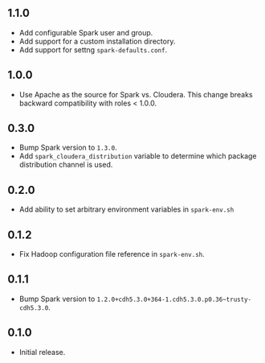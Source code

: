 ## 1.1.0

- Add configurable Spark user and group.
- Add support for a custom installation directory.
- Add support for settng `spark-defaults.conf`.

## 1.0.0

- Use Apache as the source for Spark vs. Cloudera. This change breaks backward
  compatibility with roles < 1.0.0.

## 0.3.0

- Bump Spark version to `1.3.0`.
- Add `spark_cloudera_distribution` variable to determine which package
  distribution channel is used.

## 0.2.0

- Add ability to set arbitrary environment variables in `spark-env.sh`

## 0.1.2

- Fix Hadoop configuration file reference in `spark-env.sh`.

## 0.1.1

- Bump Spark version to `1.2.0+cdh5.3.0+364-1.cdh5.3.0.p0.36~trusty-cdh5.3.0`.

## 0.1.0

- Initial release.
